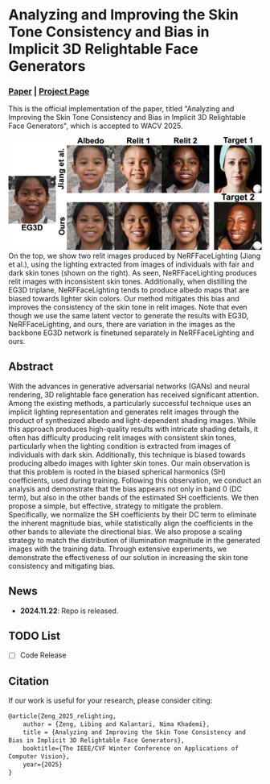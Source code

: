 # Analyzing and Improving the Skin Tone Consistency and Bias in Implicit 3D Relightable Face Generators

### [Paper](https://arxiv.org/pdf/2411.12002) | [Project Page](https://libingzeng.github.io/projects/relighting/relighting.html)

This is the official implementation of the paper, titled "Analyzing and Improving the Skin Tone Consistency and Bias in Implicit 3D Relightable Face Generators", which is accepted to WACV 2025.

<img src="imgs/teaser.jpg" width="800px"/>
On the top, we show two relit images produced by NeRFFaceLighting (Jiang et al.), using the lighting extracted from images of individuals with fair and dark skin tones (shown on the right). 
As seen, NeRFFaceLighting produces relit images with inconsistent skin tones. Additionally, when distilling the EG3D triplane, NeRFFaceLighting tends to produce albedo maps that are biased towards lighter skin colors. 
Our method mitigates this bias and improves the consistency of the skin tone in relit images.
Note that even though we use the same latent vector to generate the results with EG3D, NeRFFaceLighting, and ours, there are variation in the images as the backbone EG3D network is finetuned separately in NeRFFaceLighting and ours.

## Abstract
With the advances in generative adversarial networks (GANs) and neural rendering, 3D relightable face generation has received significant attention. Among the existing methods, a particularly successful technique uses an implicit lighting representation and generates relit images through the product of synthesized albedo and light-dependent shading images. While this approach produces high-quality results with intricate shading details, it often has difficulty producing relit images with consistent skin tones, particularly when the lighting condition is extracted from images of individuals with dark skin. Additionally, this technique is biased towards producing albedo images with lighter skin tones. Our main observation is that this problem is rooted in the biased spherical harmonics (SH) coefficients, used during training. Following this observation, we conduct an analysis and demonstrate that the bias appears not only in band 0 (DC term), but also in the other bands of the estimated SH coefficients. We then propose a simple, but effective, strategy to mitigate the problem. Specifically, we normalize the SH coefficients by their DC term to eliminate the inherent magnitude bias, while statistically align the coefficients in the other bands to alleviate the directional bias. We also propose a scaling strategy to match the distribution of illumination magnitude in the generated images with the training data. Through extensive experiments, we demonstrate the effectiveness of our solution in increasing the skin tone consistency and mitigating bias.


## News
- **2024.11.22**: Repo is released.

## TODO List
- [ ] Code Release

## Citation
If our work is useful for your research, please consider citing:
```
@article{Zeng_2025_relighting,
    author = {Zeng, Libing and Kalantari, Nima Khademi},
    title = {Analyzing and Improving the Skin Tone Consistency and Bias in Implicit 3D Relightable Face Generators},
    booktitle={The IEEE/CVF Winter Conference on Applications of Computer Vision},
    year={2025}
}
```
